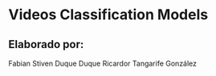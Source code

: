 # Videos Classification Models

## Elaborado por:
Fabian Stiven Duque Duque 
Ricardor Tangarife González 
